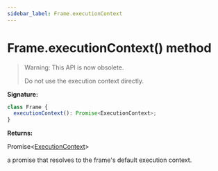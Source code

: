 ```yaml
---
sidebar_label: Frame.executionContext
---
```


# Frame.executionContext() method

> Warning: This API is now obsolete.
>
> Do not use the execution context directly.

**Signature:**

```typescript
class Frame {
  executionContext(): Promise<ExecutionContext>;
}
```

**Returns:**

Promise&lt;[ExecutionContext](./puppeteer.executioncontext.md)&gt;

a promise that resolves to the frame's default execution context.
